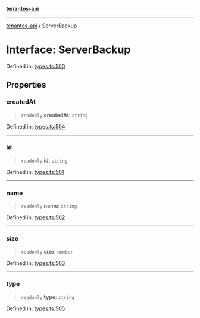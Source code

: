 [**tenantos-api**](../README.md)

***

[tenantos-api](../globals.md) / ServerBackup

# Interface: ServerBackup

Defined in: [types.ts:500](https://github.com/shadmanZero/tenantos-api/blob/b1ba837cafbeb4e057ec12e90b81a7c5ea5b383f/src/types.ts#L500)

## Properties

### createdAt

> `readonly` **createdAt**: `string`

Defined in: [types.ts:504](https://github.com/shadmanZero/tenantos-api/blob/b1ba837cafbeb4e057ec12e90b81a7c5ea5b383f/src/types.ts#L504)

***

### id

> `readonly` **id**: `string`

Defined in: [types.ts:501](https://github.com/shadmanZero/tenantos-api/blob/b1ba837cafbeb4e057ec12e90b81a7c5ea5b383f/src/types.ts#L501)

***

### name

> `readonly` **name**: `string`

Defined in: [types.ts:502](https://github.com/shadmanZero/tenantos-api/blob/b1ba837cafbeb4e057ec12e90b81a7c5ea5b383f/src/types.ts#L502)

***

### size

> `readonly` **size**: `number`

Defined in: [types.ts:503](https://github.com/shadmanZero/tenantos-api/blob/b1ba837cafbeb4e057ec12e90b81a7c5ea5b383f/src/types.ts#L503)

***

### type

> `readonly` **type**: `string`

Defined in: [types.ts:505](https://github.com/shadmanZero/tenantos-api/blob/b1ba837cafbeb4e057ec12e90b81a7c5ea5b383f/src/types.ts#L505)
